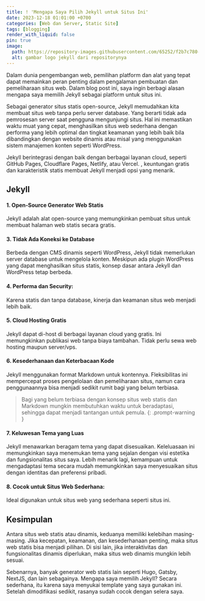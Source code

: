 ```yaml
---
title: ! 'Mengapa Saya Pilih Jekyll untuk Situs Ini'
date: 2023-12-18 01:01:00 +0700
categories: [Web dan Server, Static Site]
tags: [blogging]
render_with_liquid: false
pin: true
image:
  path: https://repository-images.githubusercontent.com/65252/f2b7c780-70b6-11e9-85d2-f4bda8708a2d
  alt: gambar logo jekyll dari repositorynya
---
```

Dalam dunia pengembangan web, pemilihan platform dan alat yang tepat dapat memainkan peran penting dalam pengalaman pembuatan dan pemeliharaan situs web. Dalam blog post ini, saya ingin berbagi alasan mengapa saya memilih Jekyll sebagai platform untuk situs ini.

Sebagai generator situs statis open-source, Jekyll memudahkan kita membuat situs web tanpa perlu server database. Yang berarti tidak ada pemrosesan server saat pengguna mengunjungi situs. Hal ini memastikan waktu muat yang cepat, menghasilkan situs web sederhana dengan performa yang lebih optimal dan tingkat keamanan yang lebih baik bila dibandingkan dengan website dinamis atau misal yang menggunakan sistem manajemen konten seperti WordPress.

Jekyll berintegrasi dengan baik dengan berbagai layanan cloud, seperti GitHub Pages, Cloudflare Pages, Netlify, atau Vercel. , keuntungan gratis dan karakteristik statis membuat Jekyll menjadi opsi yang menarik.

## Jekyll

#### 1. Open-Source Generator Web Statis
Jekyll adalah alat open-source yang memungkinkan pembuat situs untuk membuat halaman web statis secara gratis.
#### 3. Tidak Ada Koneksi ke Database
Berbeda dengan CMS dinamis seperti WordPress, Jekyll tidak memerlukan server database untuk mengelola konten. Meskipun ada plugin WordPress yang dapat menghasilkan situs statis, konsep dasar antara Jekyll dan WordPress tetap berbeda.
#### 4. Performa dan Security:
Karena statis dan tanpa database, kinerja dan keamanan situs web menjadi lebih baik.
#### 5. Cloud Hosting Gratis
Jekyll dapat di-host di berbagai layanan cloud yang gratis. Ini memungkinkan publikasi web tanpa biaya tambahan. Tidak perlu sewa web hosting maupun server/vps.
#### 6. Kesederhanaan dan Keterbacaan Kode
Jekyll menggunakan format Markdown untuk kontennya. Fleksibilitas ini mempercepat proses pengelolaan dan pemeliharaan situs, namun cara penggunaannya bisa menjadi sedikit rumit bagi yang belum terbiasa.
> Bagi yang belum terbiasa dengan konsep situs web statis dan Markdown mungkin membutuhkan waktu untuk beradaptasi, sehingga dapat menjadi tantangan untuk pemula.
{: .prompt-warning }
#### 7. Keluwesan Tema yang Luas
Jekyll menawarkan beragam tema yang dapat disesuaikan. Keleluasaan ini memungkinkan saya menemukan tema yang sejalan dengan visi estetika dan fungsionalitas situs saya. Lebih menarik lagi, kemampuan untuk mengadaptasi tema secara mudah memungkinkan saya menyesuaikan situs dengan identitas dan preferensi pribadi.
#### 8. Cocok untuk Situs Web Sederhana:
Ideal digunakan untuk situs web yang sederhana seperti situs ini.

## Kesimpulan

Antara situs web statis atau dinamis, keduanya memiliki kelebihan masing-masing. Jika kecepatan, keamanan, dan kesederhanaan penting, maka situs web statis bisa menjadi pilihan. Di sisi lain, jika interaktivitas dan fungsionalitas dinamis diperlukan, maka situs web dinamis mungkin lebih sesuai. 

Sebenarnya, banyak generator web statis lain seperti Hugo, Gatsby, NextJS, dan lain sebagainya. Mengapa saya memilih Jekyll? Secara sederhana, itu karena saya menyukai template yang saya gunakan ini. Setelah dimodifikasi sedikit, rasanya sudah cocok dengan selera saya.
